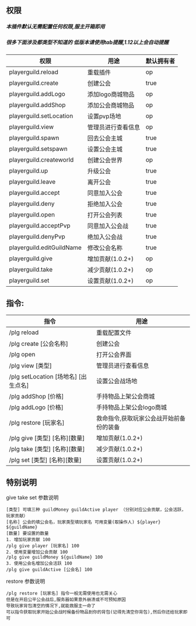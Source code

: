 ## 权限

##### 本插件默认无需配置任何权限,服主开箱即用

##### 很多下面涉及都类型不知道的 低版本请使用tab提醒,1.12以上会自动提醒

| 权限                           | 用途                 | 默认拥有者  |
|------------------------------|--------------------|--------|
| playerguild.reload           | 重载插件               | op     |
| playerguild.create           | 创建公会               | true   |
| playerguild.addLogo          | 添加logo商城物品         | op     |
| playerguild.addShop          | 添加公会商城物品           | op     |
| playerguild.setLocation      | 设置pvp场地            | op     |
| playerguild.view             | 管理员进行查看信息          | op     |
| playerguild.spawn            | 回去公会主城             | true   |
| playerguild.setspawn         | 设置公会主城             | true   |
| playerguild.createworld      | 创建公会世界             | op     |
| playerguild.up               | 升级公会               | true   |
| playerguild.leave            | 离开公会               | true   |
| playerguild.accept           | 同意加入公会             | true   |
| playerguild.deny             | 拒绝加入公会             | true   |
| playerguild.open             | 打开公会列表             | true   |
| playerguild.acceptPvp        | 同意加入公会战            | true   |
| playerguild.denyPvp          | 绝加入公会战             | true   |
| playerguild.editGuildName    | 修改公会名称             | true   |
| playerguild.give             | 增加贡献(1.0.2+)       | op     |
| playerguild.take             | 减少贡献(1.0.2+)       | op     |
| playerguild.set              | 设置贡献(1.0.2+)       | op     |

## 指令:

| 指令                                | 用途                       |
|-----------------------------------|--------------------------|
| /plg reload                       | 重载配置文件                   |
| /plg create [公会名称]                | 创建公会                     |
| /plg open                         | 打开公会界面                   |
| /plg view  [类型]                   | 管理员进行查看信息                |
| /plg setLocation  [场地名] [出生点名]    | 设置公会战场地                  |
| /plg addShop  [价格]                | 手持物品上架公会商城               |
| /plg addLogo  [价格]                | 手持物品上架公会logo商城           |
| /plg restore  [玩家名]               | 救命指令,获取玩家公会战开始前备份的装备     |
| /plg give  [类型] [名称][数量]          | 增加贡献(1.0.2+)             |
| /plg take  [类型] [名称][数量]          | 减少贡献(1.0.2+)             |
| /plg set  [类型] [名称][数量]           | 设置贡献(1.0.2+)             |



## 特别说明

give take set 参数说明
```
[类型] 可填三种 guildMoney guildActive player （分别对应公会贡献，公会活跃，玩家贡献）
[名称] 公会的填公会名，玩家类型填玩家名 可用变量(取操作人) ${player} ${guildName}
[数量] 要设置的数量
1. 增加玩家贡献 100
/plg give player [玩家名] 100
2. 使用变量增加公会贡献 100
/plg give guildMoney ${guildName} 100
3. 使用公会名增加公会活跃 100
/plg give guildActive [公会名] 100
```

restore 参数说明
```
/plg restore [玩家名] 指令一般无需使用也无需关心  
但是在开启公平公会战后,服务器如果意外崩溃或不可预知原因  
导致玩家背包清空的情况下,就能救服主一命了   
可以指令获取玩家开始公会战时候备份物品到你的背包(记得先清空你背包),然后你还给玩家即可
```